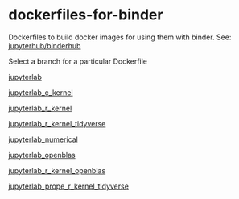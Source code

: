 # dockerfiles-for-binder
Dockerfiles to build docker images for using them with binder. See: [jupyterhub/binderhub](https://github.com/jupyterhub/binderhub)

Select a branch for a particular Dockerfile

[jupyterlab](https://github.com/palmoreck/dockerfiles-for-binder/tree/jupyterlab)

[jupyterlab_c_kernel](https://github.com/palmoreck/dockerfiles-for-binder/tree/jupyterlab_c_kernel)

[jupyterlab_r_kernel](https://github.com/palmoreck/dockerfiles-for-binder/tree/jupyterlab_r_kernel)

[jupyterlab_r_kernel_tidyverse](https://github.com/palmoreck/dockerfiles-for-binder/tree/jupyterlab_r_kernel_tidyverse)

[jupyterlab_numerical](https://github.com/palmoreck/dockerfiles-for-binder/tree/jupyterlab_numerical)

[jupyterlab_openblas](https://github.com/palmoreck/dockerfiles-for-binder/tree/jupyterlab_openblas)

[jupyterlab_r_kernel_openblas](https://github.com/palmoreck/dockerfiles-for-binder/tree/jupyterlab_r_kernel_openblas)

[jupyterlab_prope_r_kernel_tidyverse](https://github.com/palmoreck/dockerfiles-for-binder/tree/jupyterlab_prope_r_kernel_tidyerse)

